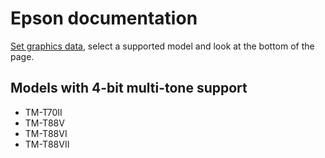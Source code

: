 # Epson documentation

[Set graphics data](https://download4.epson.biz/sec_pubs/pos/reference_en/escpos/gs_lparen_cl.html), select a supported model and look at the bottom of the page.

## Models with 4-bit multi-tone support

- TM-T70II
- TM-T88V
- TM-T88VI
- TM-T88VII
